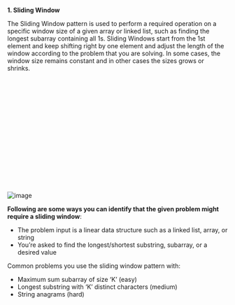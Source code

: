   

**1. Sliding Window**

The Sliding Window pattern is used to perform a required operation on a specific window size of a given array or linked list, such as finding the longest subarray containing all 1s. Sliding Windows start from the 1st element and keep shifting right by one element and adjust the length of the window according to the problem that you are solving. In some cases, the window size remains constant and in other cases the sizes grows or shrinks.

![](data:image/svg+xml,%3csvg%20xmlns=%27http://www.w3.org/2000/svg%27%20version=%271.1%27%20width=%27800%27%20height=%27413.05045871559633%27/%3e)![image](https://hackernoon.imgix.net/images/G9YRlqC9joZNTWsi1ul7tRkO6tv1-8i6d3wi0.jpg?w=1200&q=75&auto=format)

**Following are some ways you can identify that the given problem might require a sliding window**:

- The problem input is a linear data structure such as a linked list, array, or string
- You’re asked to find the longest/shortest substring, subarray, or a desired value

Common problems you use the sliding window pattern with:

- Maximum sum subarray of size ‘K’ (easy)
- Longest substring with ‘K’ distinct characters (medium)
- String anagrams (hard)